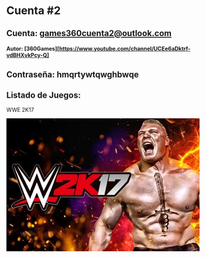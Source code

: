 # Cuenta #2

## Cuenta: games360cuenta2@outlook.com

#### Autor: [360Games][https://www.youtube.com/channel/UCEe6aDktrf-vdBHXvkPcy-Q]

## Contraseña: hmqrtywtqwghbwqe

## Listado de Juegos:

WWE 2K17

![Cover](/images/wwe2k17.png)
